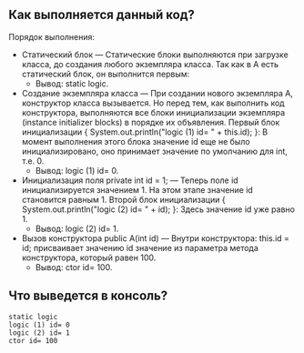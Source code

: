 ## Как выполняется данный код?

Порядок выполнения:  
* Статический блок — Статические блоки выполняются при загрузке класса, до создания любого экземпляра класса. Так как в A есть статический блок, он выполнится первым:
    * Вывод: static logic.
* Создание экземпляра класса — При создании нового экземпляра A, конструктор класса вызывается. Но перед тем, как выполнить код конструктора, выполняются все блоки инициализации экземпляра (instance initializer blocks) в порядке их объявления.
Первый блок инициализации { System.out.println("logic (1) id= " + this.id); }:
В момент выполнения этого блока значение id еще не было инициализировано, оно принимает значение по умолчанию для int, т.е. 0.
    * Вывод: logic (1) id= 0.  
* Инициализация поля private int id = 1; — Теперь поле id инициализируется значением 1. На этом этапе значение id становится равным 1.
Второй блок инициализации { System.out.println("logic (2) id= " + id); }:
Здесь значение id уже равно 1.
    * Вывод: logic (2) id= 1.
* Вызов конструктора public A(int id) — Внутри конструктора:
this.id = id; присваивает значению id значение из параметра метода конструктора, который равен 100.
    * Вывод: ctor id= 100.


## Что выведется в консоль?

```
static logic
logic (1) id= 0
logic (2) id= 1
ctor id= 100
```